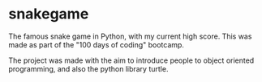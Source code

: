 # snakegame
The famous snake game in Python, with my current high score. This was made as part of the "100 days of coding" bootcamp.

The project was made with the aim to introduce people to object oriented programming, and also the python library turtle. 
